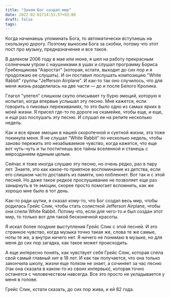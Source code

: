 ```yaml
---
title: "Зачем Бог создал мир"
date: 2022-02-01T14:53:57+03:00
draft: false
tags:
---
```




Когда начинаешь упоминать Бога, то автоматически вступаешь на скользкую дорогу. Поэтому выносим Бога за скобки, потому
что этот пост про музыку,  предназначение и все такое.

В далеком 2006 году в мае или июне, я шел на работу прекрасным солнечным утром с наушниками в ушах и слушал программу
Бориса Гребенщикова "Аэростат" (которая, кстати, выходит до сих пор и я продолжаю ее слушать). И он поставил послушать
композицию "White Rabbit" группы "Jefferson Airplane". И как-то так оно случилось, что для меня жизнь разделилась на две
части — до и после Белого Кролика.

<!--more-->

Глагол "улетел" слишком скупо описывает ту бурю эмоций, которую я испытал, когда впервые услышал эту песню. Мне кажется,
если говорить о пиковых переживаниях, то это было одно из самых ярких в моей жизни. Я присел где-то по дороге на
скамейке, чтобы еще, и еще, и еще раз послушать эту песню. И слушал ее на репите несколько недель.

Как и все яркие эмоции в нашей скоротечной и суетной жизни, эта тоже покинула меня. Я не слушал "White Rabbit" по
несколько недель, чтобы заново пережить это незабываемое чувство, когда кажется, что еще вот чуть-чуть и ты постигнешь
все тайны вселенной и станешь с мирозданием единым целым.

Сейчас я тоже иногда слушаю эту песню, но очень редко, раз в пару лет. Знаете, это как какое-то приятное воспоминание из
детства, если его слишком часто доставать из памяти, оно поблекнет. Вот так и с этой песней. Но даже такое редкое
прослушивание не позволяет еще раз занырнуть в те эмоции, скорее просто помогает вспомнить, как же хорошо мне было в тот
день.

Как-то ради шутки, я сказал кому-то, что Бог создал весь мир, чтобы родилась Грейс Слик, чтобы стать солисткой Jefferson
Airplane, чтобы они спели White Rabbit. Потому что, если для чего-то и был создан этот мир, то только вот для такой
бесконечной красоты.

Я искал более поздние выступления Грейс Слик с этой песней. И это странное чувство, когда музыка точно такая же, слова
те же самые, ноты те же, а внутри ничего нет. Я ничего не понимаю в музыке, но для меня до сих пор загадка, как такое
может происходить.

А еще интересно понять, как чувствует себя Грейс Слик, которая спела свой самый главный хит в 18 лет. И как так
получается, что она только закончила школу, жизни еще толком не знает, а сочиняет за час песню (так она сказала в
каком-то из своих интервью), которая точно останется с человечеством навсегда. Все это просто не укладывается у меня в
голове.

Грейс Слик, кстати сказать, до сих пор жива, и ей 82 года.
